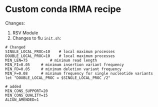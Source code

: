 # Custom conda IRMA recipe

Changes:

1. RSV Module
2. Changes to flu `init.sh`:

```
# Changed
SINGLE_LOCAL_PROC=10    # local maximum processes
DOUBLE_LOCAL_PROC=10    # local maximum processes
MIN_LEN=75          # minimum read length
MIN_FI=0.05     # minimum insertion variant frequency
MIN_FD=0.05     # minimum deletion variant frequency
MIN_F=0.08      # minimum frequency for single nucleotide variants
let "DOUBLE_LOCAL_PROC = $SINGLE_LOCAL_PROC /2"

# added
MIN_CONS_SUPPORT=20
MIN_CONS_QUALITY=15
ALIGN_AMENDED=1
```
